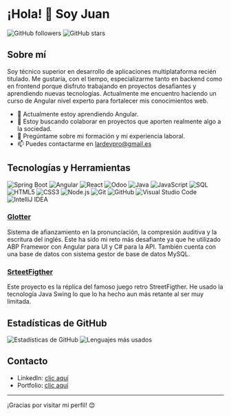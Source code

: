# ¡Hola! 👋 Soy Juan

![GitHub followers](https://img.shields.io/github/followers/lardevpro?style=social)
![GitHub stars](https://img.shields.io/github/stars/lardevpro?style=social)

## Sobre mí

Soy técnico superior en desarrollo de aplicaciones multiplataforma recién titulado. Me gustaría, con el tiempo, especializarme tanto en backend como en frontend porque disfruto trabajando en proyectos desafiantes y aprendiendo nuevas tecnologías.
Actualmente me encuentro haciendo un curso de Angular nivel experto para fortalecer mis conocimientos web.

- 🌱 Actualmente estoy aprendiendo Angular.
- 👯 Estoy buscando colaborar en proyectos que aporten realmente algo a la sociedad.
- 💬 Pregúntame sobre mi formación y mi experiencia laboral.
- 📫 Puedes contactarme en lardevpro@gmail.es 

## Tecnologías y Herramientas



![Spring Boot](https://img.shields.io/badge/-Spring%20Boot-6DB33F?style=flat-square&logo=spring-boot&logoColor=white)
![Angular](https://img.shields.io/badge/-Angular-DD0031?style=flat-square&logo=angular&logoColor=white)
![React](https://img.shields.io/badge/-React-61DAFB?style=flat-square&logo=react&logoColor=white)
![Odoo](https://img.shields.io/badge/-Odoo-EE0022?style=flat-square&logo=odoo&logoColor=white)
![Java](https://img.shields.io/badge/-Java-007396?style=flat-square&logo=java&logoColor=white)
![JavaScript](https://img.shields.io/badge/-JavaScript-F7DF1E?style=flat-square&logo=javascript&logoColor=black)
![SQL](https://img.shields.io/badge/-SQL-336791?style=flat-square&logo=postgresql&logoColor=white)
![HTML5](https://img.shields.io/badge/-HTML5-E34F26?style=flat-square&logo=html5&logoColor=white)
![CSS3](https://img.shields.io/badge/-CSS3-1572B6?style=flat-square&logo=css3&logoColor=white)
![Node.js](https://img.shields.io/badge/-Node.js-339933?style=flat-square&logo=node.js&logoColor=white)
![Git](https://img.shields.io/badge/-Git-F05032?style=flat-square&logo=git&logoColor=white)
![GitHub](https://img.shields.io/badge/-GitHub-181717?style=flat-square&logo=github&logoColor=white)
![Visual Studio Code](https://img.shields.io/badge/-VSCode-007ACC?style=flat-square&logo=visual-studio-code&logoColor=white)
![IntelliJ IDEA](https://img.shields.io/badge/-IntelliJ-000000?style=flat-square&logo=intellij-idea&logoColor=white)



### [Glotter]([https://github.com/tu-usuario/proyecto-1](https://github.com/lardevpro/Jlara.SystemLangGlotter))
Sistema de afianzamiento en la pronunciación, la compresión auditiva y la escritura del inglés. Este ha sido mi reto más desafiante ya que he utilizado ABP Framewor con Angular para UI y C# para la API.
También cuenta con una base de datos con sistema gestor de base de datos MySQL.

### [SrteetFigther]([https://github.com/tu-usuario/proyecto-2](https://github.com/lardevpro/Street-Figther))
Este proyecto es la réplica del famoso juego retro StreetFigther. He usado la tecnología Java Swing lo que lo ha hecho aun más retante al ser muy limitada.



## Estadísticas de GitHub

![Estadísticas de GitHub](https://github-readme-stats.vercel.app/api?username=lardevpro&show_icons=true&theme=dark)
![Lenguajes más usados](https://github-readme-stats.vercel.app/api/top-langs/?username=lardevpro&layout=compact&theme=dark)

## Contacto

- LinkedIn: [clic aquí](https://www.linkedin.com/in/lardevpro/)
- Portfolio: [clic aquí](https://lardevpro-portafolio.web.app/)

---

¡Gracias por visitar mi perfil! 😊
